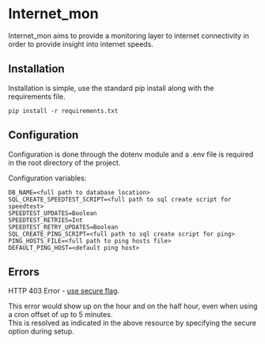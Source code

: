 # Internet_mon

Internet_mon aims to provide a monitoring layer to internet connectivity in order to provide insight into internet speeds.

## Installation

Installation is simple, use the standard pip install along with the requirements file.

```
pip install -r requirements.txt
```

## Configuration

Configuration is done through the dotenv module and a .env file is required in the root directory of the project.

Configuration variables:
```
DB_NAME=<full path to database location>
SQL_CREATE_SPEEDTEST_SCRIPT=<full path to sql create script for speedtest>
SPEEDTEST_UPDATES=Boolean
SPEEDTEST_RETRIES=Int
SPEEDTEST_RETRY_UPDATES=Boolean
SQL_CREATE_PING_SCRIPT=<full path to sql create script for ping>
PING_HOSTS_FILE=<full path to ping hosts file>
DEFAULT_PING_HOST=<default ping host>
```

## Errors

HTTP 403 Error - [use secure flag](https://ubuntu-mate.community/t/speedtest-cli-error/25722/4).

This error would show up on the hour and on the half hour, even when using a cron offset of up to 5 minutes.  
This is resolved as indicated in the above resource by specifying the secure option during setup.

